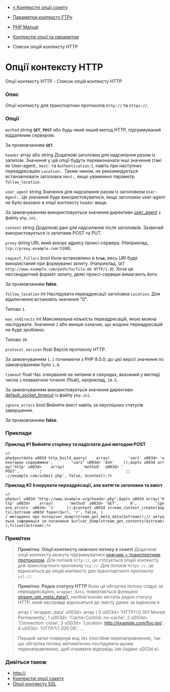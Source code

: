 - [« Контекстні опції сокету](context.socket.md)
- [Параметри контексту FTP»](context.ftp.md)

- [PHP Manual](index.md)
- [Контекстні опції та параметри](context.md)
- Список опцій контексту HTTP

# Опції контексту HTTP

Опції контексту HTTP - Список опцій контексту HTTP

### Опис

Опції контексту для транспортних протоколів `http://` та `https://`.

### Опції

`method` string
**`GET`**, **`POST`** або будь-який інший метод HTTP, підтримуваний
віддаленим сервером.

За промовчанням **`GET`**.

`header` array або string
Додаткові заголовки для надсилання разом із запитом. Значення у цій
опції будуть перевизначати інші значення (такі як User-agent:,
`Host:` та `Authentication:`), навіть при наступних переадресаціях
`Location:`. Таким чином, не рекомендується встановлювати заголовок
`Host:`, якщо увімкнено параметр `follow_location`.

`user_agent` string
Значення для надсилання разом із заголовком `User-Agent:`. Це значення
буде використовуватися, якщо заголовок user-agent *не* було вказано в опції
контексту `header` вище.

За замовчуванням використовується значення директиви
[user_agent](filesystem.configuration.md#ini.user-agent) з файлу
`php.ini`.

`content` string
Додаткові дані для надсилання після заголовків. Зазвичай використовується
із запитами POST та PUT.

`proxy` string
URI, який вказує адресу проксі-сервера. (Наприклад,
`tcp://proxy.example.com:5100`).

`request_fulluri` bool
Коли встановлено в **`true`**, весь URI буде використаний при
формуванні запиту. (Наприклад,
`GET http://www.example.com/path/to/file.md HTTP/1.0`).
Хоча це нестандартний формат запиту, деякі проксі-сервери вимагають
його.

За промовчанням **false**.

`follow_location` int
Наслідувати переадресації заголовка `Location`. Для відключення встановіть
значення "0".

Типово `1`.

`max_redirects` int
Максимальна кількість переадресацій, якою можна наслідувати. Значення
`1` або менше означає, що жодних переадресацій не буде зроблено.

Типово `20`.

`protocol_version` float
Версія протоколу HTTP.

За замовчуванням `1.1` починаючи з PHP 8.0.0; до цієї версії значення по
замовчуванням було `1.0`.

`timeout` float
Час очікування на читання в секундах, вказаний у вигляді числа з плаваючою
точкою (float), наприклад, `10.5`.

За замовчуванням використовується значення директиви
[default_socket_timeout](filesystem.configuration.md#ini.default-socket-timeout)
із файлу `php.ini`.

`ignore_errors` bool
Вийняти вміст навіть за неуспішних статусів завершення.

За промовчанням **false**.

### Приклади

**Приклад #1 Вийняти сторінку та надіслати дані методом POST**

` <?php$postdata u003d http_build_query(    array(        'var1' u003d> 'некоторое содержимое',        'var2' u003d> 'doh'    ));$opts u003d array('http' u003d>    array(        'method'  u003d> ' POST',         ¦                                     ¦¦ ://example.com/submit.php', false, $context);?> `

**Приклад #2 Ігнорувати переадресації, але витягти заголовки та
вміст**

` <?php$url u003d "http://www.example.org/header.php";$opts u003d array('http' u003d>    array(       'method' u003d> 'GET',     0',        'ignore_errors' u003d> '1'     ));$context u003d stream_context_create($opts);$stream u003d fopen($url, 'r', false, | / метаданні про потоціvar_dump(stream_get_meta_data($stream));// актуальна інформація за посилання $urlvar_dump(stream_get_contents($stream));fclose($stream);?> `

### Примітки

> **Примітка**: **Опції контексту нижчого потоку в сокеті**
> Додаткові опції контексту можуть підтримуватися [нижчим > транспортним протоколом](transports.inet.md). Для потоків `http://`,
> це стосується опцій контексту для транспортного протоколу `tcp://`.
> Для потоків `https://`, це відноситься до опцій контексту для
> транспортного протоколу `ssl://`.

> **Примітка**: **Рядок статусу HTTP**
> Коли ця обгортка потоку слідує за переадресацією, `wrapper_data`,
> повертається функцією
> [stream_get_meta_data()](function.stream-get-meta-data.md),
> необов'язково містить рядок статусу HTTP, який насправді
> відноситься до змісту даних за індексом `0`.
>
> array (
> 'wrapper_data' u003d>
> array (
> 0 u003d> 'HTTP/1.0 301 Moved Permanently',
> 1 u003d> 'Cache-Control: no-cache',
> 2 u003d> 'Connection: close',
> 3 u003d> 'Location: http://example.com/foo.jpg',
> 4 u003d> 'HTTP/1.1 200 OK',
> ...
>
> Перший запит повернув код `301` (постійне перенаправлення), так що
> обгортка потоку автоматично послідувала цьому перенаправленню, щоб
> отримати відповідь `200` (індекс u003d `4`).

### Дивіться також

- [http://](wrappers.http.md)
- [Контекстні опції сокету](context.socket.md)
- [Опції контексту SSL](context.ssl.md)
